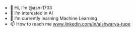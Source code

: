 - 👋 Hi, I’m @ash-1703
- 👀 I’m interested in AI
- 🌱 I’m currently learning Machine Learning
- 📫 How to reach me www.linkedin.com/in/aishwarya-tupe

<!---
ash-1703/ash-1703 is a ✨ special ✨ repository because its `README.md` (this file) appears on your GitHub profile.
You can click the Preview link to take a look at your changes.
--->
